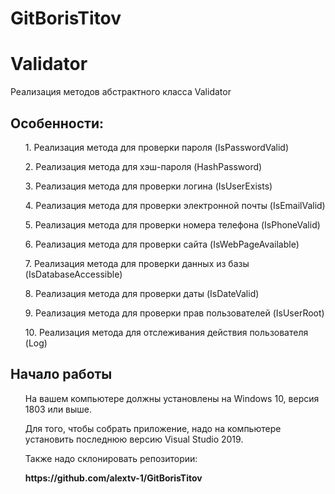 # GitBorisTitov
<h1>Validator</h1>
<p>Реализация методов абстрактного класса Validator</p>


<h2>Особенности:</h2>
<ul>
<p>1. Реализация метода для проверки пароля (IsPasswordValid)</p>
<p>2. Реализация метода для хэш-пароля (HashPassword)</p>
<p>3. Реализация метода для проверки логина (IsUserExists)</p>
<p>4. Реализация метода для проверки электронной почты (IsEmailValid)</p>
<p>5. Реализация метода для проверки номера телефона (IsPhoneValid)</p>
<p>6. Реализация метода для проверки сайта (IsWebPageAvailable)</p>
<p>7. Реализация метода для проверки данных из базы (IsDatabaseAccessible)</p>
<p>8. Реализация метода для проверки даты (IsDateValid)</p>
<p>9. Реализация метода для проверки прав пользователей  (IsUserRoot)</p>
<p>10. Реализация метода для отслеживания действия пользователя (Log)</p>
</ul>


<h2>Начало работы</h2>
<ul>
<p>На вашем компьютере должны установлены на Windows 10, версия 1803 или выше.</p>
<p>Для того, чтобы собрать приложение, надо на компьютере установить последнюю версию Visual Studio 2019. </p>
<p>Также надо склонировать репозитории:</p>
  <b> https://github.com/alextv-1/GitBorisTitov</b>
</ul>
